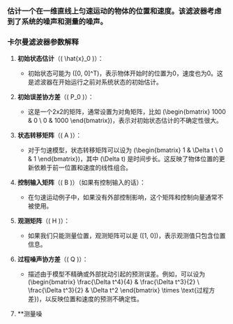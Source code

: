 ### 估计一个在一维直线上匀速运动的物体的位置和速度。该滤波器考虑到了系统的噪声和测量的噪声。
### 卡尔曼滤波器参数解释

1. **初始状态估计**（\( \hat{x}_0 \)）：
   - 初始状态可能为 \([0, 0]^T\)，表示物体开始时的位置为0，速度也为0。这是滤波器在开始运行之前对系统状态的初始估计。

2. **初始误差协方差**（\( P_0 \)）：
   - 这是一个2x2的矩阵，通常设置为对角矩阵，比如 \(\begin{bmatrix} 1000 & 0 \\ 0 & 1000 \end{bmatrix}\)，表示对初始状态估计的不确定性很大。

3. **状态转移矩阵**（\( A \)）：
   - 对于匀速模型，状态转移矩阵可以设为 \(\begin{bmatrix} 1 & \Delta t \\ 0 & 1 \end{bmatrix}\)，其中 \(\Delta t\) 是时间步长。这反映了物体位置的更新依赖于前一位置和速度的线性组合。

4. **控制输入矩阵**（\( B \)）（如果有控制输入的话）：
   - 在匀速运动例子中，如果没有外部控制影响，这个矩阵和控制向量通常不被使用。

5. **观测矩阵**（\( H \)）：
   - 如果我们只能测量位置，观测矩阵可以是 \([1, 0]\)，表示观测值只包含位置信息。

6. **过程噪声协方差**（\( Q \)）：
   - 描述由于模型不精确或外部扰动引起的预测误差。例如，可以设为 \(\begin{bmatrix} \frac{\Delta t^4}{4} & \frac{\Delta t^3}{2} \\ \frac{\Delta t^3}{2} & \Delta t^2 \end{bmatrix} \times \text{过程方差}\)，以反映位置和速度的预测不确定性。

7. **测量噪
